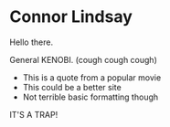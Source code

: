 # Connor Lindsay

Hello there. 

General KENOBI. (cough cough cough)

- This is a quote from a popular movie
- This could be a better site
- Not terrible basic formatting though

IT'S A TRAP!
